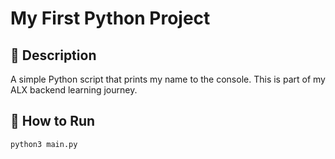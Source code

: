 # My First Python Project

## 📌 Description

A simple Python script that prints my name to the console. This is part of my ALX backend learning journey.

## 🚀 How to Run

```bash
python3 main.py

